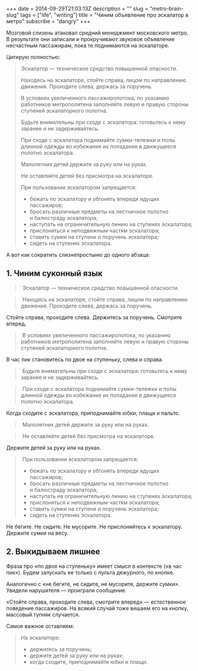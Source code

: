 +++
date = 2014-09-29T21:03:13Z
description = ""
slug = "metro-brain-slug"
tags = ["life", "writing"]
title = "Чиним объявление про эскалатор в метро"
subscribe = "dangry"
+++

Мозговой слизень атаковал средний менеджмент московского метро. В результате они записали и прокручивают звуковое объявление несчастным пассажирам, пока те поднимаются на эскалаторе.

Цитирую полностью:

<blockquote>
<p>Эскалатор — техническое средство повышенной опасности.</p>
<p>Находясь на эскалаторе, стойте справа, лицом по направлению движения. Проходите слева, держась за поручень.</p>
<p>В условиях увеличенного пассажиропотока, по указанию работников метрополитена заполняйте левую и правую стороны ступеней эскалаторного полотна.</p>
<p>Будьте внимательны при сходе с эскалатора: готовьтесь к нему заранее и не задерживайтесь.</p>
<p>При сходе с эскалатора поднимайте сумки-тележки и полы длинной одежды во избежание их попадания в движущееся полотно эскалатора.</p>
<p>Малолетних детей держите за руку или на руках.</p>
<p>Не оставляйте детей без присмотра на эскалаторе.</p>
<p>При пользовании эскалатором запрещается:</p>
<ul>
  <li>бежать по эскалатору и обгонять впереди идущих пассажиров;</li>
  <li>бросать различные предметы на лестничное полотно и балюстраду эскалатора;</li>
  <li>наступать на ограничительную линию на ступенях эскалатора;</li>
  <li>прислоняться к неподвижным частям эскалатора;</li>
  <li>ставить сумки на ступени и поручень эскалатора;</li>
  <li>сидеть на ступенях эскалатора.</li>
</ul>
</blockquote>

А вот как сократить слизнепростыню до одного абзаца:

## 1. Чиним суконный язык

> Эскалатор — техническое средство повышенной опасности.

> Находясь на эскалаторе, стойте справа, лицом по направлению движения. Проходите слева, держась за поручень.

Стойте справа, проходите слева. Держитесь за поручень. Смотрите вперед.

> В условиях увеличенного пассажиропотока, по указанию работников метрополитена заполняйте левую и правую стороны ступеней эскалаторного полотна.

В час пик становитесь по двое на ступеньку, слева и справа.

> Будьте внимательны при сходе с эскалатора: готовьтесь к нему заранее и не задерживайтесь.

> При сходе с эскалатора поднимайте сумки-тележки и полы длинной одежды во избежание их попадания в движущееся полотно эскалатора.

Когда сходите с эскалатора, приподнимайте юбки, плащи и пальто.

> Малолетних детей держите за руку или на руках.

> Не оставляйте детей без присмотра на эскалаторе.

Держите детей за руку или на руках.

> При пользовании эскалатором запрещается:
> - бежать по эскалатору и обгонять впереди идущих пассажиров;
> - бросать различные предметы на лестничное полотно и балюстраду эскалатора;
> - наступать на ограничительную линию на ступенях эскалатора;
> - прислоняться к неподвижным частям эскалатора;
> - ставить сумки на ступени и поручень эскалатора;
> - сидеть на ступенях эскалатора.

Не бегите. Не сидите. Не мусорите. Не прислоняйтесь к эскалатору. Держите сумки на весу.

## 2. Выкидываем лишнее

Фраза про «по двое на ступеньку» имеет смысл в контексте («в час пик»). Будем запускать ее только с пульта дежурного, по кнопке.

Аналогично с «не бегите, не сидите, не мусорите, держите сумки». Увидели нарушителя — проиграли сообщение.

«Стойте справа, проходите слева, смотрите вперед» — естественное поведение пассажиров. На всякий случай тоже вешаем его на кнопку, массовый тупняк случается.

Самое важное оставляем:

> На эскалаторе:
> - держитесь за поручень;
> - держите детей за руку или на руках;
> - когда сходите, приподнимайте юбки и плащи.
